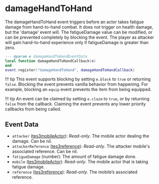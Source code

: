 # damageHandToHand

The damageHandToHand event triggers before an actor takes fatigue damage from hand-to-hand combat. It does not trigger on health damage, but the 'damage' event will. The fatigueDamage value can be modified, or can be prevented completely by blocking the event. The player as attacker will gain hand-to-hand experience only if fatigueDamage is greater than zero.

```lua
--- @param e damageHandToHandEventData
local function damageHandToHandCallback(e)
end
event.register("damageHandToHand", damageHandToHandCallback)
```

!!! tip
	This event supports blocking by setting `e.block` to `true` or returning `false`. Blocking the event prevents vanilla behavior from happening. For example, blocking an `equip` event prevents the item from being equipped.

!!! tip
	An event can be claimed by setting `e.claim` to `true`, or by returning `false` from the callback. Claiming the event prevents any lower priority callbacks from being called.

## Event Data

* `attacker` ([tes3mobileActor](../../types/tes3mobileActor)): *Read-only*. The mobile actor dealing the damage. Can be nil.
* `attackerReference` ([tes3reference](../../types/tes3reference)): *Read-only*. The attacker mobile's associated reference. Can be nil.
* `fatigueDamage` (number): The amount of fatigue damage done.
* `mobile` ([tes3mobileActor](../../types/tes3mobileActor)): *Read-only*. The mobile actor that is taking fatigue damage.
* `reference` ([tes3reference](../../types/tes3reference)): *Read-only*. The mobile’s associated reference.

